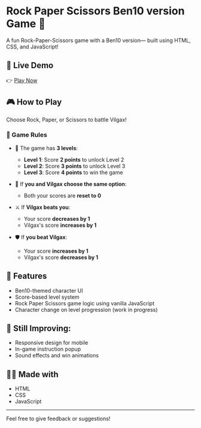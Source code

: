 # Rock Paper Scissors Ben10 version Game 🐾

A fun Rock-Paper-Scissors game with a Ben10 version— built using HTML, CSS, and JavaScript!

## 🚀 Live Demo
👉 [Play Now](https://mukeshchoudhury-coder.github.io/ben10-rps-game/)

## 🎮 How to Play

Choose Rock, Paper, or Scissors to battle Vilgax!

### 🧠 Game Rules

- 🎯 The game has **3 levels**:
  - **Level 1**: Score **2 points** to unlock Level 2  
  - **Level 2**: Score **3 points** to unlock Level 3  
  - **Level 3**: Score **4 points** to win the game  

- 🤝 If **you and Vilgax choose the same option**:
  - Both your scores are **reset to 0**

- ⚔️ If **Vilgax beats you**:
  - Your score **decreases by 1**
  - Vilgax's score **increases by 1**

- 🛡️ If **you beat Vilgax**:
  - Your score **increases by 1**
  - Vilgax's score **decreases by 1**

## 📱 Features
- Ben10-themed character UI
- Score-based level system
- Rock Paper Scissors game logic using vanilla JavaScript
- Character change on level progression (work in progress)

## 🔧 Still Improving:
- Responsive design for mobile
- In-game instruction popup
- Sound effects and win animations

## 👨‍💻 Made with
- HTML
- CSS
- JavaScript

---

Feel free to give feedback or suggestions!
